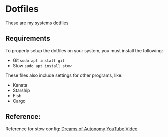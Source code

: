# Dotfiles

These are my systems dotfiles

## Requirements

To properly setup the dotfiles on your system, you must install the following:
- Git   `sudo apt install git`
- Stow  `sudo apt install stow`

These files also include settings for other programs, like:
- Kanata
- Starship
- Fish
- Cargo

## Reference:

Reference for stow config:
[Dreams of Autonomy YouTube Video](https://www.youtube.com/watch?v=y6XCebnB9gs&t=58s)
